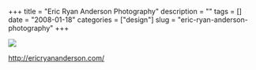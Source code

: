 +++
title = "Eric Ryan Anderson Photography"
description = ""
tags = []
date = "2008-01-18"
categories = ["design"]
slug = "eric-ryan-anderson-photography"
+++


 

  <div id="screens-thumbs" class="clearfix">
    <div class="txt-center" id="design-submission"><a href="http://ericryananderson.com/"><img id='bluga-thumbnail-1117' class='bluga-thumbnail large' src='//konigi.com/media/bluga/
wt47f28211b6d97_0.jpg'/></a></div>  
  </div>   
<p><a href="http://ericryananderson.com/">http://ericryananderson.com/</a></p>




